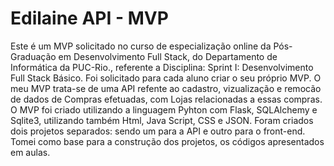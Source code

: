 # Edilaine API - MVP

Este é um MVP solicitado no curso de especialização online da Pós-Graduação em Desenvolvimento Full Stack, do Departamento de Informática da PUC-Rio., referente a Disciplina: Sprint I: Desenvolvimento Full Stack Básico. Foi solicitado para cada aluno criar o seu próprio MVP. O meu MVP trata-se de uma API refente ao cadastro, vizualização e remocão de dados de Compras efetuadas, com Lojas relacionadas a essas compras. O MVP foi criado utilizando a linguagem Pyhton com Flask, SQLAlchemy e Sqlite3, utilizando também Html, Java Script, CSS e JSON. Foram criados dois projetos separados: sendo um para a API e outro para o front-end. Tomei como base para a construção dos projetos, os códigos apresentados em aulas.
